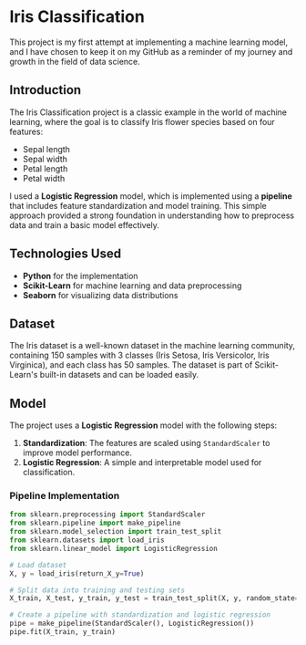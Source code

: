 # Iris Classification

This project is my first attempt at implementing a machine learning model, and I have chosen to keep it on my GitHub as a reminder of my journey and growth in the field of data science.

## Introduction
The Iris Classification project is a classic example in the world of machine learning, where the goal is to classify Iris flower species based on four features: 
- Sepal length
- Sepal width
- Petal length
- Petal width

I used a **Logistic Regression** model, which is implemented using a **pipeline** that includes feature standardization and model training. This simple approach provided a strong foundation in understanding how to preprocess data and train a basic model effectively.

## Technologies Used
- **Python** for the implementation
- **Scikit-Learn** for machine learning and data preprocessing
- **Seaborn** for visualizing data distributions

## Dataset
The Iris dataset is a well-known dataset in the machine learning community, containing 150 samples with 3 classes (Iris Setosa, Iris Versicolor, Iris Virginica), and each class has 50 samples. The dataset is part of Scikit-Learn's built-in datasets and can be loaded easily.

## Model
The project uses a **Logistic Regression** model with the following steps:
1. **Standardization**: The features are scaled using `StandardScaler` to improve model performance.
2. **Logistic Regression**: A simple and interpretable model used for classification.

### Pipeline Implementation
```python
from sklearn.preprocessing import StandardScaler
from sklearn.pipeline import make_pipeline
from sklearn.model_selection import train_test_split
from sklearn.datasets import load_iris
from sklearn.linear_model import LogisticRegression

# Load dataset
X, y = load_iris(return_X_y=True)

# Split data into training and testing sets
X_train, X_test, y_train, y_test = train_test_split(X, y, random_state=0)

# Create a pipeline with standardization and logistic regression
pipe = make_pipeline(StandardScaler(), LogisticRegression())
pipe.fit(X_train, y_train)
